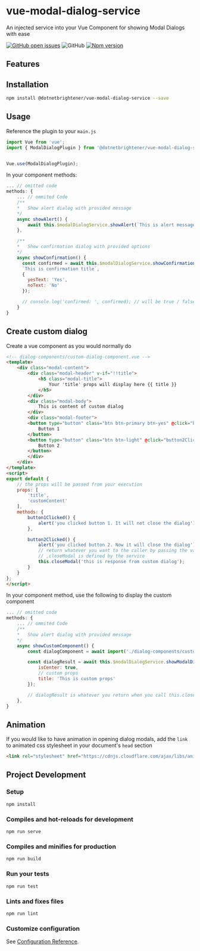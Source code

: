 # vue-modal-dialog-service

An injected service into your Vue Component for showing Modal Dialogs with ease

[![GitHub open issues](https://img.shields.io/github/issues/dotnetbrightener/vue-modal-dialog-service.svg)](https://github.com/dotnetbrightener/vue-modal-dialog-service/issues)
![GitHub](https://img.shields.io/github/license/dotnetbrightener/vue-modal-dialog-service.svg)
[![Npm version](https://img.shields.io/npm/v/@dotnetbrightener/vue-modal-dialog-service.svg)](https://www.npmjs.com/package/@dotnetbrightener/vue-modal-dialog-service)


## Features


## Installation
``` bash
npm install @dotnetbrightener/vue-modal-dialog-service --save
```

## Usage

Reference the plugin to your `main.js`

```js
import Vue from 'vue';
import { ModalDialogPlugin } from '@dotnetbrightener/vue-modal-dialog-service';


Vue.use(ModalDialogPlugin);
```

In your component methods:

```js
... // omitted code
methods: {
    ... // ommited Code
    /**
    *   Show alert dialog with provided message
    */
    async showAlert() {
        await this.$modalDialogService.showAlert(`This is alert message`, `This is alert title`);
    },

    /**
    *   Show confirmation dialog with provided options
    */
    async showConfirmation() {
      const confirmed = await this.$modalDialogService.showConfirmation(`This is confirmation message`,
      `This is confirmation title`, 
      {
        yesText: 'Yes',
        noText: 'No'
      });

      // console.log('confirmed: ', confirmed); // will be true / false
    }
}
```

## Create custom dialog

Create a vue component as you would normally do

```html
<!-- dialog-components/custom-dialog-component.vue -->
<template>
    <div class="modal-content">
        <div class="modal-header" v-if="!!title">
            <h5 class="modal-title">
                Your 'title' props will display here {{ title }}
            </h5>
        </div>
        <div class="modal-body">
            This is content of custom dialog
        </div>
        <div class="modal-footer">
        <button type="button" class="btn btn-primary btn-yes" @click="button1Clicked">
            Button 1
        </button>
        <button type="button" class="btn btn-light" @click="button2Clicked">
            Button 2
        </button>
        </div>
    </div>
</template>
<script>
export default {
    // the props will be passed from your execution
    props: [
        'title',
        'customContent'
    ],
    methods: {
        button1Clicked() {
            alert('you clicked button 1. It will not close the dialog');
        },

        button2Clicked() {
            alert('you clicked button 2. Now it will close the dialog');
            // return whatever you want to the caller by passing the value to .closeModal() method
            // ,closeModal is defined by the service
            this.closeModal('this is response from custom dialog');
        }
    }
};
</script>

```

In your component method, use the following to display the custom component

```js
... // omitted code
methods: {
    ... // ommited Code
    /**
    *   Show alert dialog with provided message
    */
    async showCustomComponent() {
        const dialogComponent = await import('./dialog-components/custom-dialog-component.vue').then(_ => _.default);

        const dialogResult = await this.$modalDialogService.showModalDialog(dialogComponent, {
            isCenter: true,
            // custom props
            title: 'This is custom props'
        });

        // dialogResult is whatever you return when you call this.closeModal() from the component;
    },
}
```

## Animation
If you would like to have animation in opening dialog modals, add the `link` to animated css stylesheet in your document's `head` section

``` html
<link rel="stylesheet" href="https://cdnjs.cloudflare.com/ajax/libs/animate.css/4.1.1/animate.min.css" />
```

## Project Development 

### Setup
```
npm install
```

### Compiles and hot-reloads for development
```
npm run serve
```

### Compiles and minifies for production
```
npm run build
```

### Run your tests
```
npm run test
```

### Lints and fixes files
```
npm run lint
```

### Customize configuration
See [Configuration Reference](https://cli.vuejs.org/config/).
